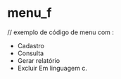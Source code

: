 # menu_f

// exemplo de código de menu com :
- Cadastro
- Consulta
- Gerar relatório
- Excluir
Em linguagem c.
